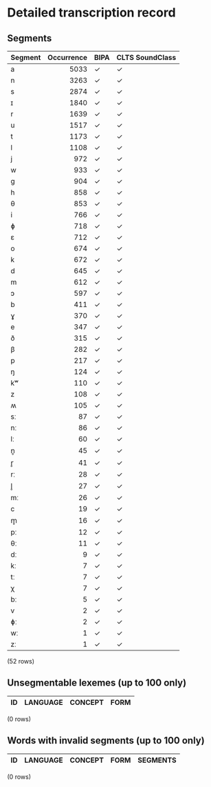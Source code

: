 
# Detailed transcription record

## Segments

| Segment | Occurrence | BIPA | CLTS SoundClass |
|:----------|-------------:|:-------|:------------------|
| a | 5033 | ✓ | ✓ |
| n | 3263 | ✓ | ✓ |
| s | 2874 | ✓ | ✓ |
| ɪ | 1840 | ✓ | ✓ |
| r | 1639 | ✓ | ✓ |
| u | 1517 | ✓ | ✓ |
| t | 1173 | ✓ | ✓ |
| l | 1108 | ✓ | ✓ |
| j | 972 | ✓ | ✓ |
| w | 933 | ✓ | ✓ |
| ɡ | 904 | ✓ | ✓ |
| h | 858 | ✓ | ✓ |
| θ | 853 | ✓ | ✓ |
| i | 766 | ✓ | ✓ |
| ɸ | 718 | ✓ | ✓ |
| ɛ | 712 | ✓ | ✓ |
| o | 674 | ✓ | ✓ |
| k | 672 | ✓ | ✓ |
| d | 645 | ✓ | ✓ |
| m | 612 | ✓ | ✓ |
| ɔ | 597 | ✓ | ✓ |
| b | 411 | ✓ | ✓ |
| ɣ | 370 | ✓ | ✓ |
| e | 347 | ✓ | ✓ |
| ð | 315 | ✓ | ✓ |
| β | 282 | ✓ | ✓ |
| p | 217 | ✓ | ✓ |
| ŋ | 124 | ✓ | ✓ |
| kʷ | 110 | ✓ | ✓ |
| z | 108 | ✓ | ✓ |
| ʍ | 105 | ✓ | ✓ |
| sː | 87 | ✓ | ✓ |
| nː | 86 | ✓ | ✓ |
| lː | 60 | ✓ | ✓ |
| n̥ | 45 | ✓ | ✓ |
| r̥ | 41 | ✓ | ✓ |
| rː | 28 | ✓ | ✓ |
| l̥ | 27 | ✓ | ✓ |
| mː | 26 | ✓ | ✓ |
| c | 19 | ✓ | ✓ |
| m̥ | 16 | ✓ | ✓ |
| pː | 12 | ✓ | ✓ |
| θː | 11 | ✓ | ✓ |
| dː | 9 | ✓ | ✓ |
| kː | 7 | ✓ | ✓ |
| tː | 7 | ✓ | ✓ |
| χ | 7 | ✓ | ✓ |
| bː | 5 | ✓ | ✓ |
| v | 2 | ✓ | ✓ |
| ɸː | 2 | ✓ | ✓ |
| wː | 1 | ✓ | ✓ |
| zː | 1 | ✓ | ✓ |

(52 rows)



## Unsegmentable lexemes (up to 100 only)

| ID | LANGUAGE | CONCEPT | FORM |
|------|------------|-----------|--------|

(0 rows)



## Words with invalid segments (up to 100 only)

| ID | LANGUAGE | CONCEPT | FORM | SEGMENTS |
|------|------------|-----------|--------|------------|

(0 rows)


